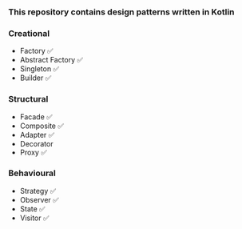 ### This repository contains design patterns written in Kotlin   

### Creational
- Factory ✅
- Abstract Factory ✅
- Singleton ✅
- Builder ✅

### Structural
- Facade ✅
- Composite ✅
- Adapter ✅
- Decorator
- Proxy ✅

### Behavioural
- Strategy ✅
- Observer ✅
- State ✅
- Visitor ✅



